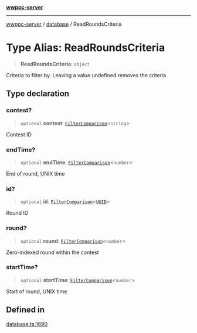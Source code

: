 [**wwppc-server**](../../README.md)

***

[wwppc-server](../../modules.md) / [database](../README.md) / ReadRoundsCriteria

# Type Alias: ReadRoundsCriteria

> **ReadRoundsCriteria**: `object`

Criteria to filter by. Leaving a value undefined removes the criteria

## Type declaration

### contest?

> `optional` **contest**: [`FilterComparison`](../../util/type-aliases/FilterComparison.md)\<`string`\>

Contest ID

### endTime?

> `optional` **endTime**: [`FilterComparison`](../../util/type-aliases/FilterComparison.md)\<`number`\>

End of round, UNIX time

### id?

> `optional` **id**: [`FilterComparison`](../../util/type-aliases/FilterComparison.md)\<[`UUID`](../../util/type-aliases/UUID.md)\>

Round ID

### round?

> `optional` **round**: [`FilterComparison`](../../util/type-aliases/FilterComparison.md)\<`number`\>

Zero-indexed round within the contest

### startTime?

> `optional` **startTime**: [`FilterComparison`](../../util/type-aliases/FilterComparison.md)\<`number`\>

Start of round, UNIX time

## Defined in

[database.ts:1690](https://github.com/WWPPC/WWPPC-server/blob/2a0f62ef9a8d6c45bd23ae8a1bcfb9cead6c0088/src/database.ts#L1690)
